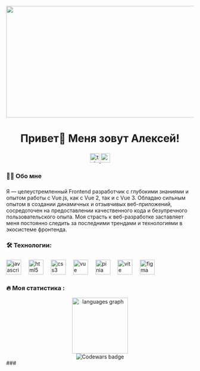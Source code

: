 <br clear="both">

<div align="center">
  <img height="300" width="800" src="https://user-images.githubusercontent.com/74038190/225813708-98b745f2-7d22-48cf-9150-083f1b00d6c9.gif"  />
</div>

###

<h1 align="center">Привет👋 Меня зовут Алексей!</h1>

###

<div align="center">
<a href="https://t.me/eldenhard" target="_blank">
    <img src="https://img.shields.io/static/v1?message=Telegram&logo=telegram&label=&color=2CA5E0&logoColor=white&labelColor=&style=for-the-badge" height="25" alt="telegram logo"  />
  </a>
  <a href="https://www.youtube.com/@eldenhard" target="_blank">
    <img src="https://img.shields.io/static/v1?message=Youtube&logo=youtube&label=&color=FF0000&logoColor=white&labelColor=&style=for-the-badge" height="25" alt="youtube logo"  />
  </a>
  
</div>


<h3 align="left">👩‍💻  Обо мне</h3>

###

<p align="left">Я — целеустремленный Frontend разработчик с глубокими знаниями и опытом работы с Vue.js, как с Vue 2, так и с Vue 3. Обладаю сильным опытом в создании динамичных и отзывчивых веб-приложений, сосредоточен на предоставлении качественного кода и безупречного пользовательского опыта. Моя страсть к веб-разработке заставляет меня постоянно следить за последними трендами и технологиями в экосистеме фронтенда.</p>


<h3 align="left">🛠 Технологии:</h3>

###

<div align="left">
  <img src="https://cdn.jsdelivr.net/gh/devicons/devicon/icons/javascript/javascript-original.svg" height="40" alt="javascript logo"  />
  <img width="12" />
  <img src="https://cdn.jsdelivr.net/gh/devicons/devicon/icons/html5/html5-original.svg" height="40" alt="html5 logo"  />
  <img width="12" />
  <img src="https://cdn.jsdelivr.net/gh/devicons/devicon/icons/css3/css3-original.svg" height="40" alt="css3 logo"  />
  <img width="12" />
  <img src="https://skillicons.dev/icons?i=vue" height="40" alt="vue logo"  />
  <img width="12" />
  <img src="https://skillicons.dev/icons?i=pinia" height="40" alt="pinia logo"  />
  <img width="12" />
  <img src="https://skillicons.dev/icons?i=vite" height="40" alt="vite logo"  />
  <img width="12" />
  <img src="https://skillicons.dev/icons?i=figma" height="40" alt="figma logo"  />
  <img width="12" />
</div>

###

<h3 align="left">🔥   Моя статистика :</h3>
<div align="center">

</div>
<div align="center">

  <img src="https://github-readme-stats.vercel.app/api/top-langs?username=eldenhard&locale=en&hide_title=false&layout=compact&card_width=320&langs_count=5&theme=light&hide_border=false&order=2" height="150" alt="languages graph"  />
</div>
<div align="center">
  <img alt="Codewars badge" src="https://www.codewars.com/users/eldenhard/badges/micro">
</div>
###
